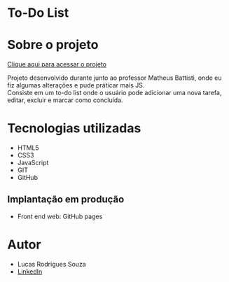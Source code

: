 # To-Do List

# Sobre o projeto

[Clique aqui para acessar o projeto](https://rodrigues14.github.io/to-do-list/)

Projeto desenvolvido durante junto ao professor Matheus Battisti, onde eu fiz algumas alterações e pude práticar mais JS.  
Consiste em um to-do list onde o usuário pode adicionar uma nova tarefa, editar, excluir e marcar como concluída.


# Tecnologias utilizadas

- HTML5
- CSS3
- JavaScript
- GIT
- GitHub

## Implantação em produção
- Front end web: GitHub pages

# Autor

- Lucas Rodrigues Souza
- [LinkedIn](https://www.linkedin.com/in/lucas-rodrigues-perfil/)
